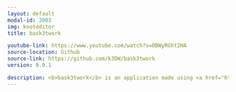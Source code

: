```yaml
---
layout: default
modal-id: 2003
img: knoteditor
title: bask3twork

youtube-link: https://www.youtube.com/watch?v=OBWyRGht2HA
source-location: Github
source-link: https://github.com/k3DW/bask3twork
version: 0.9.1

description: <b>bask3twork</b> is an application made using <a href="https://www.wxwidgets.org/" target="_blank">wxWidgets</a> and Daniel Isdell's <a href="http://clanbadge.com/" target="_blank">Celtic Knot Font</a>, to randomly generate Celtic knots. It is still in its early stage with more features being added soon. Portions of the knot can be edited and locked for editing, so you can make it exactly how you want!
---
```

